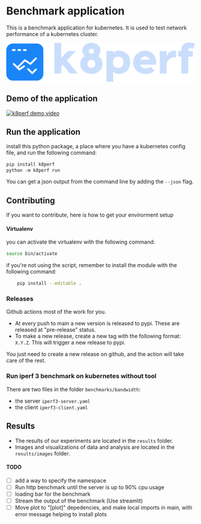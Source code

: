 # Benchmark application
This is a benchmark application for kubernetes. It is used to test network performance of a kubernetes cluster.

<img alt="k8perf logo" src="./assets/logo.png"/>

## Demo of the application
[![k8perf demo video](https://img.youtube.com/vi/RA5H2KPW4Ic/0.jpg)](https://www.youtube.com/watch?v=RA5H2KPW4Ic)


## Run the application
install this python package, a place where you have a kubernetes config file, and run the following command:
```
pip install k8perf
python -m k8perf run
```

You can get a json output from the command line by adding the `--json` flag.


## Contributing
If you want to contribute, here is how to get your envirorment setup
#### Virtualenv
you can activate the virtualenv with the following command:
```bash
source bin/activate
```
if you're not using the script, remember to install the module with the following command:
```bash
    pip install --editable .
```

### Releases
Github actions most of the work for you.
- At every push to main a new version is released to pypi. These are released at "pre-release" status.
- To make a new release, create a new tag with the following format: `X.Y.Z`. This will trigger a new release to pypi.


You just need to create a new release on github, and the action will take care of the rest.


### Run iperf 3 benchmark on kubernetes without tool
There are two files in the folder `benchmarks/bandwidth`:
- the server `iperf3-server.yaml`
- the client `iperf3-client.yaml`


## Results
- The results of our experiments are located in the `results` folder. 
- Images and visualizations of data and analysis are located in the `results/images` folder.

#### TODO
- [ ] add a way to specify the namespace
- [ ] Run http benchmark until the server is up to 90% cpu usage
- [ ] loading bar for the benchmark
- [ ] Stream the output of the benchmark (Use streamlit)
- [ ] Move plot to "[plot]" depedencies, and make local imports in main, with error message helping to install plots 
